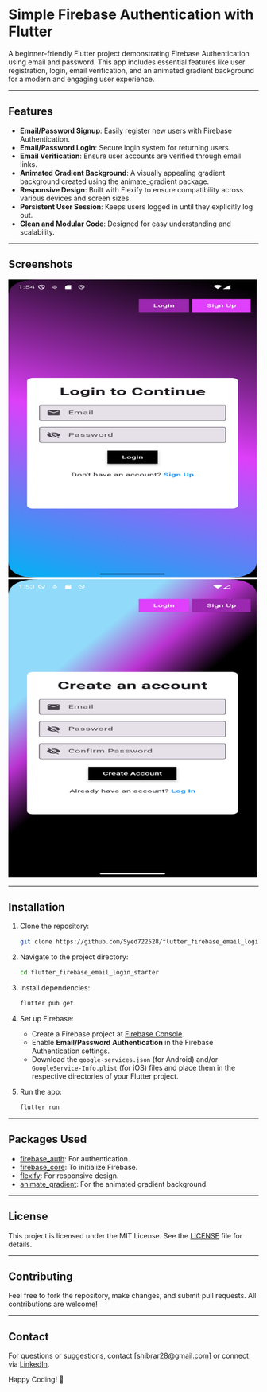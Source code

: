 # Simple Firebase Authentication with Flutter

A beginner-friendly Flutter project demonstrating Firebase Authentication using email and password. This app includes essential features like user registration, login, email verification, and an animated gradient background for a modern and engaging user experience.

---

## Features

- **Email/Password Signup**: Easily register new users with Firebase Authentication.
- **Email/Password Login**: Secure login system for returning users.
- **Email Verification**: Ensure user accounts are verified through email links.
- **Animated Gradient Background**: A visually appealing gradient background created using the animate_gradient package.
- **Responsive Design**: Built with Flexify to ensure compatibility across various devices and screen sizes.
- **Persistent User Session**: Keeps users logged in until they explicitly log out.
- **Clean and Modular Code**: Designed for easy understanding and scalability.

---

## Screenshots

<img src="sample/samplePic2.png" alt="Login Page" width="500" height ="600">
<img src="sample/samplePic1.png" alt="Login Page" width="500" height ="600">

---

## Installation

1. Clone the repository:
   ```bash
   git clone https://github.com/Syed722528/flutter_firebase_email_login_starter.git
   ```

2. Navigate to the project directory:
   ```bash
   cd flutter_firebase_email_login_starter
   ```

3. Install dependencies:
   ```bash
   flutter pub get
   ```

4. Set up Firebase:
   - Create a Firebase project at [Firebase Console](https://console.firebase.google.com/).
   - Enable **Email/Password Authentication** in the Firebase Authentication settings.
   - Download the `google-services.json` (for Android) and/or `GoogleService-Info.plist` (for iOS) files and place them in the respective directories of your Flutter project.

5. Run the app:
   ```bash
   flutter run
   ```

---

## Packages Used

- [firebase_auth](https://pub.dev/packages/firebase_auth): For authentication.
- [firebase_core](https://pub.dev/packages/firebase_core): To initialize Firebase.
- [flexify](https://pub.dev/packages/flexify): For responsive design.
- [animate_gradient](https://pub.dev/packages/animate_gradient): For the animated gradient background.

---

## License

This project is licensed under the MIT License. See the [LICENSE](LICENSE) file for details.

---

## Contributing

Feel free to fork the repository, make changes, and submit pull requests. All contributions are welcome!

---

## Contact

For questions or suggestions, contact [shibrar28@gmail.com] or connect via [LinkedIn](www.linkedin.com/in/syed-hassan-abrar-11713a1b0).

Happy Coding! 🎉
